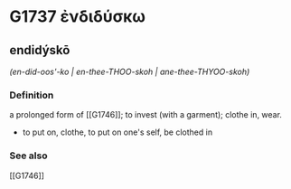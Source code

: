 # G1737 ἐνδιδύσκω

## endidýskō

_(en-did-oos'-ko | en-thee-THOO-skoh | ane-thee-THYOO-skoh)_

### Definition

a prolonged form of [[G1746]]; to invest (with a garment); clothe in, wear.

- to put on, clothe, to put on one's self, be clothed in

### See also

[[G1746]]

